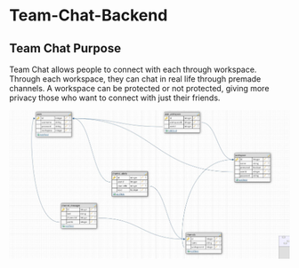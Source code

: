 # Team-Chat-Backend


## Team Chat Purpose

Team Chat allows people to connect with each through workspace. Through each workspace, they can chat in real life through premade channels.
A workspace can be protected or not protected, giving more privacy those who want to connect with just their friends. 


<img src="https://github.com/JasonOuyang8000/Team-Chat-Backend/blob/main/erd/erd.JPG" />
